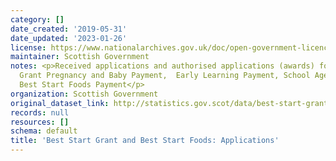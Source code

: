 ```yaml
---
category: []
date_created: '2019-05-31'
date_updated: '2023-01-26'
license: https://www.nationalarchives.gov.uk/doc/open-government-licence/version/3/
maintainer: Scottish Government
notes: <p>Received applications and authorised applications (awards) for Best Start
  Grant Pregnancy and Baby Payment,  Early Learning Payment, School Age Payment and
  Best Start Foods Payment</p>
organization: Scottish Government
original_dataset_link: http://statistics.gov.scot/data/best-start-grant
records: null
resources: []
schema: default
title: 'Best Start Grant and Best Start Foods: Applications'
---
```

